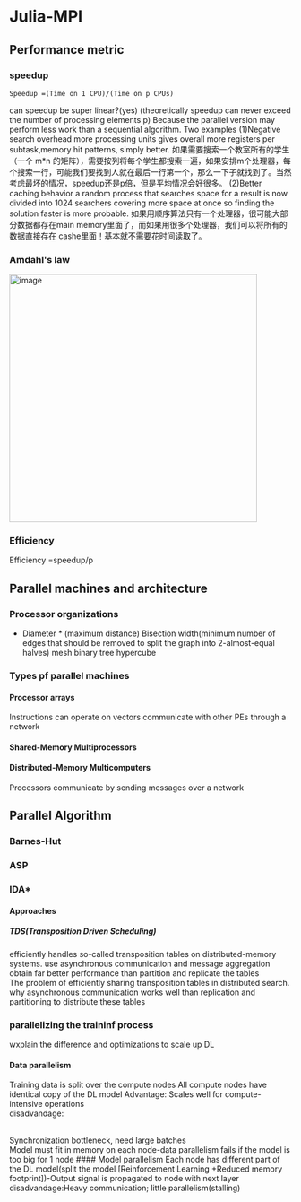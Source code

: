 # Julia-MPI

## Performance metric

### speedup
```
Speedup =(Time on 1 CPU)/(Time on p CPUs)
```
can speedup be super linear?(yes) (theoretically speedup can never exceed the number of processing elements p)
Because the parallel version may perform less work than a sequential algorithm.
Two examples
(1)Negative search overhead
more processing units gives overall more registers per subtask,memory hit patterns, simply better.
如果需要搜索一个教室所有的学生（一个 m*n 的矩阵），需要按列将每个学生都搜索一遍，如果安排m个处理器，每个搜索一行，可能我们要找到人就在最后一行第一个，那么一下子就找到了。当然考虑最坏的情况，speedup还是p倍，但是平均情况会好很多。
(2)Better caching behavior
a random process that searches space for a result is now divided into 1024 searchers covering more space at once so finding the solution faster is more probable. 
如果用顺序算法只有一个处理器，很可能大部分数据都存在main memory里面了，而如果用很多个处理器，我们可以将所有的数据直接存在 cashe里面！基本就不需要花时间读取了。
### Amdahl's law
<img width="442" alt="image" src="https://github.com/zhang-mickey/Julia-MPI/assets/145342600/05657f3f-0585-4294-bc13-b47d326e2608">



### Efficiency
Efficiency =speedup/p

## Parallel machines and architecture
### Processor organizations
* Diameter * (maximum distance)
Bisection width(minimum number of edges that should be removed to split the graph into 2-almost-equal halves)
mesh
binary tree
hypercube
### Types pf parallel machines
#### Processor arrays
Instructions can operate on vectors
communicate with other PEs through a network
#### Shared-Memory Multiprocessors
#### Distributed-Memory Multicomputers
Processors communicate by sending messages over a network
##  Parallel Algorithm
### Barnes-Hut
### ASP
### IDA*
#### Approaches
##### TDS(Transposition Driven Scheduling)
efficiently handles so-called transposition tables on distributed-memory systems.
use  asynchronous communication and message aggregation
obtain far better performance than partition and replicate the tables
</br>
The problem of efficiently sharing transposition tables in distributed search.
why asynchronous communication works well than replication and partitioning to distribute these tables
### parallelizing the traininf process
wxplain the difference and optimizations to scale up DL
#### Data parallelism
Training data is split over the compute nodes
All compute nodes have identical copy of the DL model
Advantage:
Scales well for compute-intensive operations
</br>
disadvandage: 

</br>
Synchronization bottleneck, need large batches
</br>
Model must fit in memory on each node-data parallelism fails if the model is too big for 1 node
#### Model parallelism
Each node has different part of the DL model(split the model [Reinforcement Learning +Reduced memory footprint])-Output signal is propagated to node with next layer
disadvandage:Heavy communication; little parallelism(stalling)
